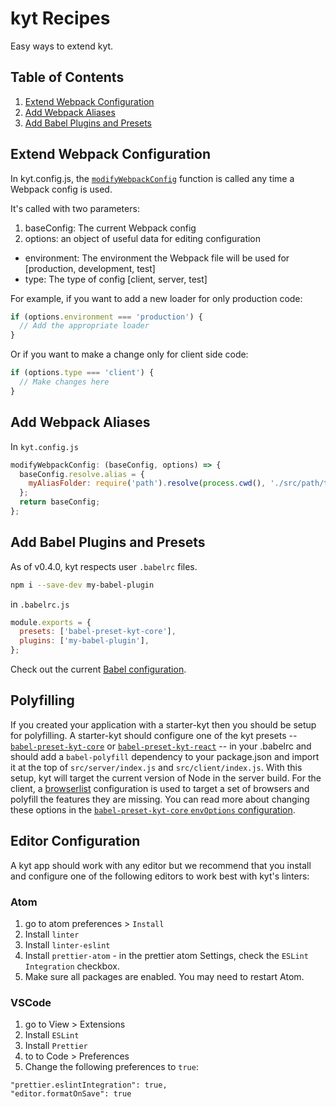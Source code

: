 # kyt Recipes

Easy ways to extend kyt.

## Table of Contents

1. [Extend Webpack Configuration](#extend-webpack-configuration)
1. [Add Webpack Aliases](#add-webpack-aliases)
1. [Add Babel Plugins and Presets](#add-babel-plugins-and-presets)

## Extend Webpack Configuration

In kyt.config.js, the [`modifyWebpackConfig`](/docs/kytConfig#modifyWebpackConfig) function is called any time a Webpack config is used.

It's called with two parameters:

1. baseConfig: The current Webpack config
2. options: an object of useful data for editing configuration

- environment: The environment the Webpack file will be used for [production, development, test]
- type: The type of config [client, server, test]

For example, if you want to add a new loader for only production code:

```javascript
if (options.environment === 'production') {
  // Add the appropriate loader
}
```

Or if you want to make a change only for client side code:

```javascript
if (options.type === 'client') {
  // Make changes here
}
```

## Add Webpack Aliases

In `kyt.config.js`

```javascript
modifyWebpackConfig: (baseConfig, options) => {
  baseConfig.resolve.alias = {
    myAliasFolder: require('path').resolve(process.cwd(), './src/path/to/my/folder'),
  };
  return baseConfig;
};
```

## Add Babel Plugins and Presets

As of v0.4.0, kyt respects user `.babelrc` files.

```bash
npm i --save-dev my-babel-plugin
```

in `.babelrc.js`

```js
module.exports = {
  presets: ['babel-preset-kyt-core'],
  plugins: ['my-babel-plugin'],
};
```

Check out the current [Babel configuration](/.babelrc.js).

## Polyfilling

If you created your application with a starter-kyt then you should be setup for polyfilling. A starter-kyt should configure one of the kyt presets -- [`babel-preset-kyt-core`](/packages/babel-preset-kyt-core/README.md) or [`babel-preset-kyt-react`](/packages/babel-preset-kyt-react/README.md) -- in your .babelrc and should add a `babel-polyfill` dependency to your package.json and import it at the top of `src/server/index.js` and `src/client/index.js`. With this setup, kyt will target the current version of Node in the server build. For the client, a [browserlist](https://github.com/ai/browserslist) configuration is used to target a set of browsers and polyfill the features they are missing. You can read more about changing these options in the [`babel-preset-kyt-core` `envOptions` configuration](/packages/babel-preset-kyt-core/README.md#options).

## Editor Configuration

A kyt app should work with any editor but we recommend that you install and configure one of the following editors to work best with kyt's linters:

### Atom

1. go to atom preferences > `Install`
1. Install `linter`
1. Install `linter-eslint`
1. Install `prettier-atom` - in the prettier atom Settings, check the `ESLint Integration` checkbox.
1. Make sure all packages are enabled. You may need to restart Atom.

### VSCode

1. go to View > Extensions
1. Install `ESLint`
1. Install `Prettier`
1. to to Code > Preferences
1. Change the following preferences to `true`:

```
"prettier.eslintIntegration": true,
"editor.formatOnSave": true
```
